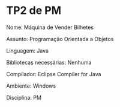 # TP2 de PM
Nome: Máquina de Vender Bilhetes

Assunto: Programação Orientada a Objetos

Linguagem: Java

Bibliotecas necessárias: Nenhuma

Compilador: Eclipse Compiler for Java

Ambiente: Windows

Disciplina: PM
